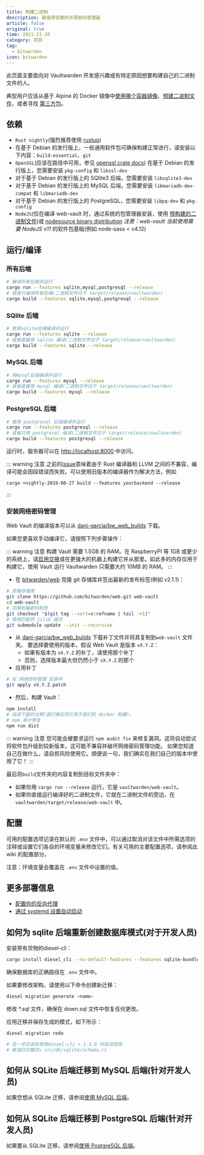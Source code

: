 ```yaml
---
title: 构建二进制
description: 最值得信赖的开源密码管理器 
article: false
original: true
time: 2021-11-20
category: 项目
tag:
  - bitwarden
icon: bitwarden
---
```


此页面主要面向对 Vaultwarden 开发感兴趣或有特定原因想要构建自己的二进制文件的人。

典型用户应该从基于 Alpine 的 Docker 镜像中[使用哪个容器镜像](../Container/Which-container-image-to-use.md)、[预建二进制文件](Pre-built-binaries.md)，或者寻找 [第三方包](Third-party-packages.md)。

## 依赖

- `Rust nightly`(强烈推荐使用 [rustup](https://rustup.rs))
- 在基于 Debian 的发行版上，一些通用软件包可确保构建正常进行，请安装以下内容：`build-essential`、`git`
- `OpenSSL`(应该在路径中可用，参见 [openssl crate docs](https://docs.rs/openssl/0.10.16/openssl/#automatic)) 在基于 Debian 的发行版上，您需要安装 `pkg-config` 和 `libssl-dev`
- 对于基于 Debian 的发行版上的 SQlite3 后端，您需要安装 `libsqlite3-dev`
- 对于基于 Debian 的发行版上的 MySQL 后端，您需要安装 `libmariadb-dev-compat` 和 `libmariadb-dev`
- 对于基于 Debian 的发行版上的 PostgreSQL，您需要安装 `libpq-dev` 和 `pkg-config`
- `NodeJS`(仅在编译 web-vault 时，通过系统的包管理器安装，使用 [预构建的二进制文件](https://nodejs.org/en/download/))或 [nodesource binary distribution](https://github.com/nodesource/distributions) _注意：web-vault 当前使用需要 NodeJS v11_ 的软件包基础(例如 node-sass < v4.12)

## 运行/编译

### 所有后端

```sh
# 编译所有后端并运行
cargo run --features sqlite,mysql,postgresql --release
# 或者只编译所有后端(二进制文件位于 target/release/vaultwarden)
cargo build --features sqlite,mysql,postgresql --release
```

### SQlite 后端

```sh
# 使用sqlite后端编译并运行
cargo run --features sqlite --release
# 或者直接用 sqlite 编译(二进制文件位于 target/release/vaultwarden)
cargo build --features sqlite --release
```

### MySQL 后端

```sh
# 用mysql后端编译并运行
cargo run --features mysql --release
# 或者直接用 mysql 编译(二进制文件位于 target/release/vaultwarden)
cargo build --features mysql --release
```

### PostgreSQL 后端

```sh
# 使用 postgresql 后端编译并运行
cargo run --features postgresql --release
# 或者只用 postgresql 编译(二进制文件位于 target/release/vaultwarden)
cargo build --features postgresql --release
```

运行时，服务器可以在 [http://localhost:8000](http://localhost:8000) 中访问。

::: warning 注意
之前的[issue](https://github.com/rust-lang/rust/issues/62896)意味着由于 Rust 编译器和 LLVM 之间的不兼容，编译可能会因段错误而失败。可以使用旧版本的编译器作为解决方法，例如

```
cargo +nightly-2019-08-27 build --features yourbackend --release
```

:::

### 安装网络密码管理

Web Vault 的编译版本可以从 [dani-garcia/bw_web_builds](https://github.com/dani-garcia/bw_web_builds/releases) 下载。

如果您更喜欢手动编译它，请按照下列步骤操作：

::: warning 注意
构建 Vault 需要 1.5GB 的 RAM。在 RaspberryPI 等 1GB 或更少的系统上，请[启用交换](https://www.tecmint.com/create-a-linux-swap-file/)或在更强大的机器上构建它并从那里。如此多的内存仅用于构建它，使用 Vault 运行 Vaultwarden 只需要大约 10MB 的 RAM。
:::

- 在 [bitwarden/web](https://github.com/bitwarden/web) 克隆 git 存储库并签出最新的发布标签(例如 v2.1.1)：

```sh
# 克隆存储库
git clone https://github.com/bitwarden/web.git web-vault
cd web-vault
# 切换到最新的标签
git checkout "$(git tag --sort=v:refname | tail -n1)"
# 使用匹配的 jslib 提交
git submodule update --init --recursive
```

- 从 [dani-garcia/bw_web_builds](https://github.com/dani-garcia/bw_web_builds/tree/master/patches) 下载补丁文件并将其复制到`web-vault` 文件夹。 要选择要使用的版本，假设 Web Vault 是版本 `vX.Y.Z`：
  - 如果有版本为 `vX.Y.Z` 的补丁，请使用那个补丁
  - 否则，选择版本最大但仍然小于 `vX.Y.Z` 的那个
- 应用补丁

```sh
# 在`网络密码管理`目录中
git apply vX.Y.Z.patch
```

- 然后，构建 Vault：

```sh
npm install
# 阅读下面的注释(我们确实将它用于我们的 docker 构建)。
# npm 审计修复
npm run dist
```

::: warning 注意
您可能会被要求运行 `npm audit fix` 来修复漏洞。这将自动尝试将软件包升级到较新版本，这可能不兼容并破坏网络密码管理功能。 如果您知道自己在做什么，请自担风险使用它。顺便说一句，我们确实在我们自己的版本中使用了它！
:::

最后将`build`文件夹的内容复制到目标文件夹中：

- 如果你用 `cargo run --release` 运行，它是 `vaultwarden/web-vault`。
- 如果你直接运行编译好的二进制文件，它就在二进制文件的旁边，在 `vaultwarden/target/release/web-vault` 中。

## 配置

可用的配置选项记录在默认的 `.env` 文件中，可以通过取消对该文件中所需选项的注释或设置它们各自的环境变量来修改它们。有关可用的主要配置选项，请参阅此 wiki 的配置部分。

注意：环境变量会覆盖在 `.env` 文件中设置的值。

## 更多部署信息

- [配置你的反向代理](Proxy-examples.md)
- [通过 systemd 设置自动启动](../Configuration/Setup-as-a-systemd-service.md)

## 如何为 sqlite 后端重新创建数据库模式(对于开发人员)

安装带有货物的diesel-cli：

```sh
cargo install diesel_cli --no-default-features --features sqlite-bundled
```

确保数据库的正确路径在 `.env` 文件中。

如果要修改架构，请使用以下命令创建新迁移：

```sh
diesel migration generate <name>
```

修改 *.sql 文件，确保在 down.sql 文件中恢复任何更改。

应用迁移并保存生成的模式，如下所示：

```sh
diesel migration redo

# 这一步应该在使用diesel-cli > 1.3.0 时自动完成
# 柴油打印模式> src/db/sqlite/schema.rs
```

## 如何从 SQLite 后端迁移到 MySQL 后端(针对开发人员)

如果您想从 SQLite 迁移，请参阅[使用 MySQL 后端](../Configuration/Using-the-MariaDB-Backend.md)。

## 如何从 SQLite 后端迁移到 PostgreSQL 后端(针对开发人员)

如果要从 SQLite 迁移，请参阅[使用 PostgreSQL 后端](../Configuration/Using-the-PostgreSQL-Backend.md)。
